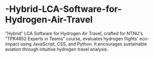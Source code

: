 # -Hybrid-LCA-Software-for-Hydrogen-Air-Travel
"Hybrid" LCA Software for Hydrogen Air Travel, crafted for NTNU's "TPK4852 Experts in Teams" course, evaluates hydrogen flights' eco-impact using JavaScript, CSS, and Python. It encourages sustainable aviation through intuitive hydrogen travel analysis.
